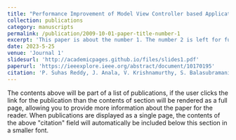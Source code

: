 ```yaml
---
title: "Performance Improvement of Model View Controller based Applications through Linda’s-Key"
collection: publications
category: manuscripts
permalink: /publication/2009-10-01-paper-title-number-1
excerpt: 'This paper is about the number 1. The number 2 is left for future work.'
date: 2023-5-25 
venue: 'Journal 1'
slidesurl: 'http://academicpages.github.io/files/slides1.pdf'
paperurl: 'https://ieeexplore.ieee.org/abstract/document/10170195'
citation: 'P. Suhas Reddy, J. Anala, V. Krishnamurthy, S. Balasubramanian and R. Sujithra Kanmani, "Performance Improvement of Model View Controller based Applications through Linda’s-Key," 2023 International Conference on Signal Processing, Computation, Electronics, Power and Telecommunication (IConSCEPT), Karaikal, India, 2023, pp. 1-6, doi: 10.1109/IConSCEPT57958.2023.10170195. keywords: {Computer languages;Dictionaries;Codes;User interfaces;Signal processing;Communications technology;Software engineering;MVC;Key-value;Design Pattern;Optimisation;Controller;User Interface;LD2KV;Linda’s-Key;Architectural Patterns;Parallel Computing}'
---
```


The contents above will be part of a list of publications, if the user clicks the link for the publication than the contents of section will be rendered as a full page, allowing you to provide more information about the paper for the reader. When publications are displayed as a single page, the contents of the above "citation" field will automatically be included below this section in a smaller font.